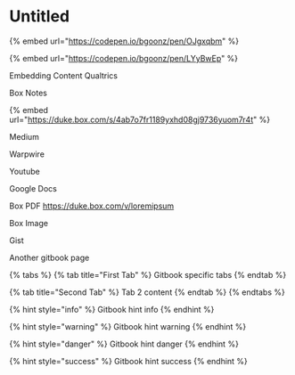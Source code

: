 # Untitled

{% embed url="https://codepen.io/bgoonz/pen/OJgxqbm" %}

{% embed url="https://codepen.io/bgoonz/pen/LYyBwEp" %}





Embedding Content Qualtrics

Box Notes&#x20;

{% embed url="https://duke.box.com/s/4ab7o7fr1189yxhd08gj9736yuom7r4t" %}

Medium

Warpwire

Youtube

Google Docs

Box PDF https://duke.box.com/v/loremipsum

Box Image

Gist

Another gitbook page

{% tabs %}
{% tab title="First Tab" %}
Gitbook specific tabs
{% endtab %}

{% tab title="Second Tab" %}
Tab 2 content
{% endtab %}
{% endtabs %}

{% hint style="info" %}
Gitbook hint info
{% endhint %}

{% hint style="warning" %}
Gitbook hint warning
{% endhint %}

{% hint style="danger" %}
Gitbook hint danger
{% endhint %}

{% hint style="success" %}
Gitbook hint success
{% endhint %}

